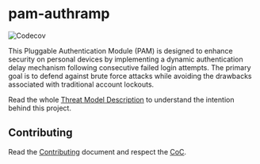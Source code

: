 # pam-authramp

![Codecov](https://img.shields.io/codecov/c/github/34n0/pam-authramp)

This Pluggable Authentication Module (PAM) is designed to enhance security on personal devices by implementing a dynamic authentication delay mechanism following consecutive failed login attempts. The primary goal is to defend against brute force attacks while avoiding the drawbacks associated with traditional account lockouts.

Read the whole [Threat Model Description](THREAT_MODEL.md) to understand the intention behind this project.

## Contributing
Read the [Contributing](CONTRIBUTING.md) document and respect the [CoC](CODE_OF_CONDUCT.md).